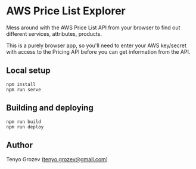 # AWS Price List Explorer

Mess around with the AWS Price List API from your browser to find out different services, attributes, products.

This is a purely browser app, so you'll need to enter your AWS key/secret with access to the Pricing API before you can get information from the API.

## Local setup
```
npm install
npm run serve
```

## Building and deploying
```
npm run build
npm run deploy
```

## Author

Tenyo Grozev (tenyo.grozev@gmail.com)
